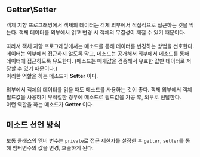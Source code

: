 ## Getter\Setter
객체 지향 프로그래밍에서 객체의 데이터는 객체 외부에서 직접적으로 접근하는 것을 막는다. 
객체 데이터를 외부에서 읽고 변경 시 객체의 무결성이 깨질 수 있기 때문이다. <br><br>
따라서 객체 지향 프로그래밍에서는 메소드를 통해 데이터를 변경하는 방법을 선호한다.<br>
데이터는 외부에서 접근하지 않도록 막고, 메소드는 공개해서 외부에서 메소드를 통해 데이터에 접근하도록 유도한다.
(메소드는 매개값을 검증해서 유효한 값만 데이터로 저장할 수 있기 때문이다.) <br>
이러한 역할을 하는 메소드가 **Setter** 이다.
<br><br>
외부에서 객체의 데이터를 읽을 때도 메소드를 사용하는 것이 좋다. 객체 외부에서 객체 필드값을 사용하기 부적절한 경우에 메소드로 필드값을 가공 후, 외부로 전달한다.
<br>
이런 역할을 하는 메소드가 **Getter** 이다.<br>

## 메소드 선언 방식
보통 클래스의 멤버 변수는 `private`로 접근 제한자를 설정한 후 `getter`, `setter`를 통해 멤버변수의 값을 변경, 호출하게 된다.




